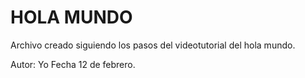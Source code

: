 # HOLA MUNDO
Archivo creado siguiendo los pasos del videotutorial del hola mundo.

Autor: Yo
Fecha 12 de febrero.
